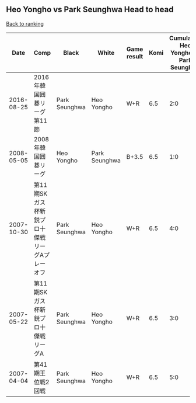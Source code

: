 ## Heo Yongho vs Park Seunghwa Head to head

[Back to ranking](../../index.md)




| **Date** | **Comp** | **Black** | **White** | **Game result** | **Komi** | **Cumulative Heo Yongho vs Park Seunghwa** | **Heo Yongho streak** | **Park Seunghwa streak** | 
| --- | --- | --- | --- | --- | --- | --- | --- | --- |
| 2016-08-25 | 2016年韓国囲碁リーグ第11節 | Park Seunghwa | Heo Yongho | W+R | 6.5 | 2:0 | 2 | 0 | 
| 2008-05-05 | 2008年韓国囲碁リーグ | Heo Yongho | Park Seunghwa | B+3.5 | 6.5 | 1:0 | 1 | 0 | 
| 2007-10-30 | 第11期SKガス杯新鋭プロ十傑戦リーグAプレーオフ | Park Seunghwa | Heo Yongho | W+R | 6.5 | 4:0 | 4 | 0 | 
| 2007-05-22 | 第11期SKガス杯新鋭プロ十傑戦リーグA | Park Seunghwa | Heo Yongho | W+R | 6.5 | 3:0 | 3 | 0 | 
| 2007-04-04 | 第41期王位戦2回戦 | Park Seunghwa | Heo Yongho | W+R | 6.5 | 5:0 | 5 | 0 |




